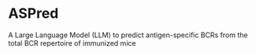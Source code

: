 # ASPred
A Large Language Model (LLM) to predict antigen-specific BCRs from the total BCR repertoire of immunized mice
